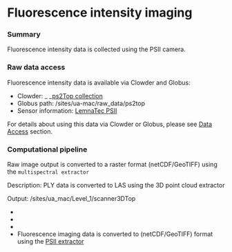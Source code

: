# Fluorescence intensity imaging

### Summary

Fluorescence intensity data is collected using the PSII camera.

### Raw data access

Fluorescence intensity data is available via Clowder and Globus:

* Clowder: _ _[ps2Top collection](https://terraref.ncsa.illinois.edu/clowder/collection/572a7c2be4b03269d70a82f7)
* Globus path:  \/sites\/ua-mac\/raw\_data\/ps2top
* Sensor information: [LemnaTec PSII](https://terraref.ncsa.illinois.edu/clowder/datasets/581789834f0ce77b6655cee4)

For details about using this data via Clowder or Globus, please see [Data Access](/how-to-access-data.md) section.

### Computational pipeline

Raw image output is converted to a raster format \(netCDF\/GeoTIFF\) using the `multispectral extractor`


Description: PLY data is converted to LAS using the 3D point cloud extractor

Output: /sites/ua_mac/Level_1/scanner3DTop

* 
* 
* 
* Fluorescence imaging data is converted to \(netCDF\/GeoTIFF\) format using the [PSII extractor](https://github.com/terraref/extractors-multispectral)


